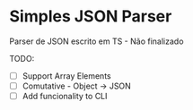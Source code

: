 # Simples JSON Parser

Parser de JSON escrito em TS - Não finalizado

TODO:

- [ ] Support Array Elements
- [ ] Comutative - Object -> JSON
- [ ] Add funcionality to CLI
